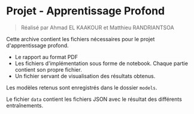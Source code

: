 # Projet - Apprentissage Profond

> Réalisé par Ahmad EL KAAKOUR et Matthieu RANDRIANTSOA

Cette archive contient les fichiers nécessaires pour le projet d'apprentissage profond.

- Le rapport au format PDF
- Les fichiers d'implémentation sous forme de notebook. Chaque partie contient son propre fichier.
- Un fichier servant de visualisation des résultats obtenus.

Les modèles retenus sont enregistrés dans le dossier `models`.

Le fichier `data` contient les fichiers JSON avec le résultat des différents entraînements. 